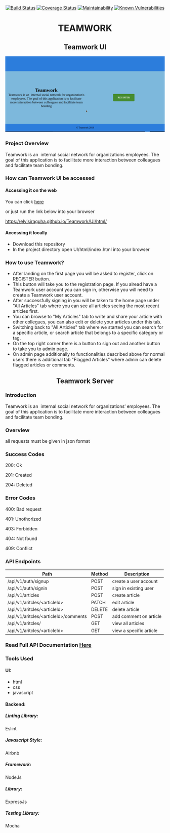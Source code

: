 <div align='center'>

[![Build Status](https://travis-ci.org/elvisiraguha/Teamwork.svg?branch=develop)](https://travis-ci.org/elvisiraguha/Teamwork)
[![Coverage Status](https://coveralls.io/repos/github/elvisiraguha/Teamwork/badge.svg?branch=develop)](https://coveralls.io/github/elvisiraguha/Teamwork?branch=develop)
[![Maintainability](https://api.codeclimate.com/v1/badges/7876705da70013697d24/maintainability)](https://codeclimate.com/github/elvisiraguha/Teamwork/maintainability)
[![Known Vulnerabilities](https://snyk.io//test/github/elvisiraguha/Teamwork/badge.svg?targetFile=package.json)](https://snyk.io//test/github/elvisiraguha/Teamwork?targetFile=package.json)

# TEAMWORK

## Teamwork UI

<img src='./UI/images/description.gif'>

</div>

### Project Overview

Teamwork is an ​ internal social network for organizations employees. The goal of this
application is to facilitate more interaction between colleagues and facilitate team bonding.

### How can Teamwork UI be accessed

#### Accessing it on the web

You can click [here](https://elvisiraguha.github.io/Teamwork/UI/html/)

or just run the link below into your browser

<https://elvisiraguha.github.io/Teamwork/UI/html/>

#### Accessing it locally

- Download this repository
- In the project directory open UI/html/index.html into your browser

### How to use Teamwork?

- After landing on the first page you will be asked to register, click on REGISTER button.
- This button will take you to the registration page. If you alread have a Teamwork user account you can sign in, otherwise you will need to create a Teamwork user account.
- After successfully signing in you will be taken to the home page under "All Articles" tab where you can see all articles seeing the most recent articles first.
- You can browse to "My Articles" tab to write and share your article with other collegues, you can also edit or delete your articles under this tab.
- Switching back to "All Articles" tab where we started you can search for a specific article, or search article that belongs to a specific category or tag.
- On the top right corner there is a button to sign out and another button to take you to admin page.
- On admin page additionally to functionalities described above for normal users there is additional tab "Flagged Articles" where admin can delete flagged articles or comments.

<div align='center'>

## Teamwork Server

</div>

### Introduction

Teamwork is an ​ internal social network for organizations’ employees. The goal of this application is to facilitate more interaction between colleagues and facilitate team bonding.

### Overview

all requests must be given in json format

### Success Codes

200: Ok

201: Created

204: Deleted

### Error Codes

400: Bad request

401: Unothorized

403: Forbidden

404: Not found

409: Conflict

### API Endpoints

| Path                                    | Method | Description             |
| --------------------------------------- | ------ | ----------------------- |
| /api/v1/auth/signup                     | POST   | create a user account   |
| /api/v1/auth/signin                     | POST   | sign in existing user   |
| /api/v1/articles                        | POST   | create article          |
| /api/v1/aritcles/\<articleId\>          | PATCH  | edit article            |
| /api/v1/aritcles/\<articleId\>          | DELETE | delete article          |
| /api/v1/aritcles/\<articleId\>/comments | POST   | add comment on article  |
| /api/v1/aritcles/                       | GET    | view all articles       |
| /api/v1/aritcles/\<articleId\>          | GET    | view a specific article |

### Read Full API Documentation [Here](https://documenter.getpostman.com/view/8269028/SVn2Nvfh?version=latest)

### Tools Used

#### UI:
- html
- css
- javascript
#### Backend:
##### Linting Library:
Eslint
##### Javascript Style:
Airbnb
##### Framework:
NodeJs
##### Library:
ExpressJs
##### Testing Library:
Mocha
